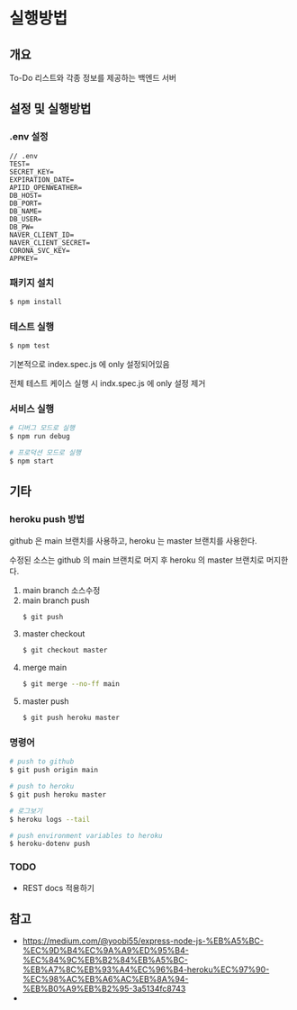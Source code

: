 # 실행방법

## 개요

To-Do 리스트와 각종 정보를 제공하는 백엔드 서버

## 설정 및 실행방법

### .env 설정

```text
// .env
TEST=
SECRET_KEY=
EXPIRATION_DATE=
APIID_OPENWEATHER=
DB_HOST=
DB_PORT=
DB_NAME=
DB_USER=
DB_PW=
NAVER_CLIENT_ID=
NAVER_CLIENT_SECRET=
CORONA_SVC_KEY=
APPKEY=
```

### 패키지 설치

```bash
$ npm install
```

### 테스트 실행

```bash
$ npm test
```

기본적으로 index.spec.js 에 only 설정되어있음

전체 테스트 케이스 실행 시 indx.spec.js 에 only 설정 제거

### 서비스 실행

```bash
# 디버그 모드로 실행
$ npm run debug

# 프로덕션 모드로 실행
$ npm start
```

## 기타

### heroku push 방법

github 은 main 브랜치를 사용하고, heroku 는 master 브랜치를 사용한다.

수정된 소스는 github 의 main 브랜치로 머지 후 heroku 의 master 브랜치로 머지한다.

1. main branch 소스수정
1. main branch push
    ```bash
    $ git push
    ```
1. master checkout
    ```bash
    $ git checkout master 
    ```
1. merge main
    ```bash
    $ git merge --no-ff main
    ```
1. master push
    ```bash
    $ git push heroku master
    ```

### 명령어

```bash
# push to github
$ git push origin main

# push to heroku
$ git push heroku master

# 로그보기
$ heroku logs --tail

# push environment variables to heroku
$ heroku-dotenv push
```

### TODO

- REST docs 적용하기  

## 참고
- https://medium.com/@yoobi55/express-node-js-%EB%A5%BC-%EC%9D%B4%EC%9A%A9%ED%95%B4-%EC%84%9C%EB%B2%84%EB%A5%BC-%EB%A7%8C%EB%93%A4%EC%96%B4-heroku%EC%97%90-%EC%98%AC%EB%A6%AC%EB%8A%94-%EB%B0%A9%EB%B2%95-3a5134fc8743
- 